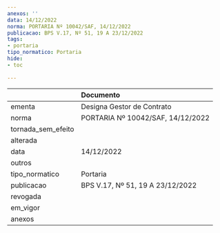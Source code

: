 ```yaml
---
anexos: ''
data: 14/12/2022
norma: PORTARIA Nº 10042/SAF, 14/12/2022
publicacao: BPS V.17, Nº 51, 19 A 23/12/2022
tags:
- portaria
tipo_normatico: Portaria
hide: 
- toc 
 
---
```


|                    | Documento                         |
|:-------------------|:----------------------------------|
| ementa             | Designa Gestor de Contrato        |
| norma              | PORTARIA Nº 10042/SAF, 14/12/2022 |
| tornada_sem_efeito |                                   |
| alterada           |                                   |
| data               | 14/12/2022                        |
| outros             |                                   |
| tipo_normatico     | Portaria                          |
| publicacao         | BPS V.17, Nº 51, 19 A 23/12/2022  |
| revogada           |                                   |
| em_vigor           |                                   |
| anexos             |                                   |
